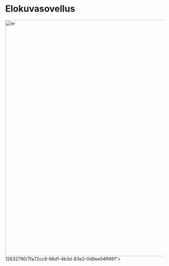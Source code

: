 # Elokuvasovellus

<img width="750" alt="er" src="https://github.com/TVT22-4/elokuvasovellus/assets/112632790/e83048ab-bb81-470a-b9fe-5a05a393f460">
12632790/7fa72cc9-66d1-4b3d-83e2-0d9ee04ff491">

